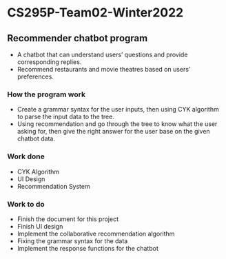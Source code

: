# CS295P-Team02-Winter2022

## Recommender chatbot program
- A chatbot that can understand users’ questions and provide corresponding replies.
- Recommend restaurants and movie theatres based on users’ preferences.

### How the program work
- Create a grammar syntax for the user inputs, then using CYK algorithm to parse the input data to the tree.
- Using recommendation and go through the tree to know what the user asking for, then give the right answer for the user base on the given chatbot data. 

### Work done
- CYK Algorithm
- UI Design
- Recommendation System

### Work to do
- Finish the document for this project
- Finish UI design
- Implement the collaborative recommendation algorithm
- Fixing the grammar syntax for the data
- Implement the response functions for the chatbot

